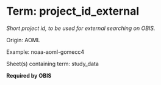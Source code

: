 # Term: project_id_external

*Short project id, to be used for external searching on OBIS.*

Origin: AOML

Example: noaa-aoml-gomecc4

Sheet(s) containing term: study_data

**Required by OBIS**